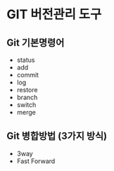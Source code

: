 # GIT 버전관리 도구
## Git 기본명령어
- status
- add
- commit
- log
- restore
- branch
- switch
- merge

## Git 병합방법 (3가지 방식)
- 3way
- Fast Forward
